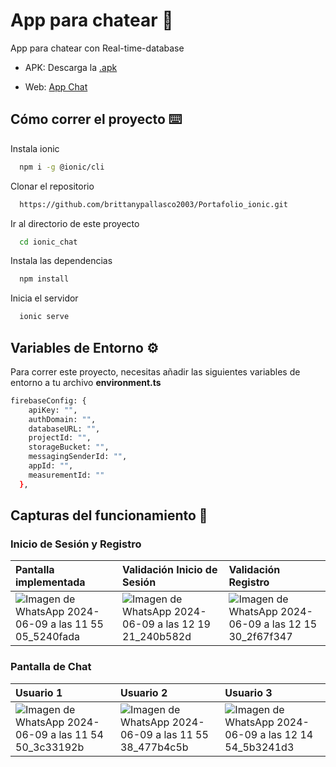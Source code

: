 # App para chatear 📲

App para chatear con Real-time-database
 
- APK: Descarga la [.apk](src/assets/app-debug.apk)

- Web: [App Chat](https://chat-ionic-45fef.web.app/)


## Cómo correr el proyecto ⌨️

Instala ionic

```bash
  npm i -g @ionic/cli 
```


Clonar el repositorio

```bash
  https://github.com/brittanypallasco2003/Portafolio_ionic.git
```

Ir al directorio de este proyecto

```bash
  cd ionic_chat
```

Instala las dependencias

```bash
  npm install
```

Inicia el servidor

```bash
  ionic serve
```


## Variables de Entorno ⚙️

Para correr este proyecto, necesitas añadir las siguientes variables de entorno a tu archivo **environment.ts**

```bash
firebaseConfig: {
    apiKey: "",
    authDomain: "",
    databaseURL: "",
    projectId: "",
    storageBucket: "",
    messagingSenderId: "",
    appId: "",
    measurementId: ""
  },
```

## Capturas del funcionamiento 📳

### Inicio de Sesión y Registro

|Pantalla implementada|Validación Inicio de Sesión|Validación Registro|
|:---|:---|:---|
|![Imagen de WhatsApp 2024-06-09 a las 11 55 05_5240fada](https://github.com/brittanypallasco2003/Portafolio_ionic/assets/117743650/b524afcd-70e1-496f-bab2-5431a323ec95)|![Imagen de WhatsApp 2024-06-09 a las 12 19 21_240b582d](https://github.com/brittanypallasco2003/Portafolio_ionic/assets/117743650/8dbf7f49-1ab6-4d4d-b7d7-e28f5de6f072)|![Imagen de WhatsApp 2024-06-09 a las 12 15 30_2f67f347](https://github.com/brittanypallasco2003/Portafolio_ionic/assets/117743650/2d439e02-826b-4479-8779-7ee468ad8f7d)|

### Pantalla de Chat
|Usuario 1|Usuario 2|Usuario 3|
|:---|:---|:---|
|![Imagen de WhatsApp 2024-06-09 a las 11 54 50_3c33192b](https://github.com/brittanypallasco2003/Portafolio_ionic/assets/117743650/9508c10e-f320-4214-ba19-fae70099d864)|![Imagen de WhatsApp 2024-06-09 a las 11 55 38_477b4c5b](https://github.com/brittanypallasco2003/Portafolio_ionic/assets/117743650/bcc16254-d264-48b1-af97-1376b4053d89)|![Imagen de WhatsApp 2024-06-09 a las 12 14 54_5b3241d3](https://github.com/brittanypallasco2003/Portafolio_ionic/assets/117743650/38e93028-51dd-4b47-b279-b38735c93452)|





